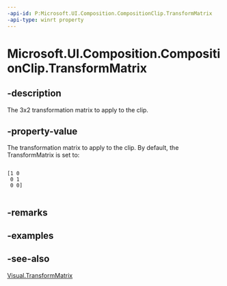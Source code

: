```yaml
---
-api-id: P:Microsoft.UI.Composition.CompositionClip.TransformMatrix
-api-type: winrt property
---
```


<!-- Property syntax
public Windows.Foundation.Numerics.Matrix3x2 TransformMatrix { get;  set; }
-->

# Microsoft.UI.Composition.CompositionClip.TransformMatrix

## -description
The 3x2 transformation matrix to apply to the clip.

## -property-value
The transformation matrix to apply to the clip. By default, the TransformMatrix is set to:

```

[1 0
 0 1
 0 0]             
            
```



## -remarks

## -examples

## -see-also
[Visual.TransformMatrix](visual_transformmatrix.md)
